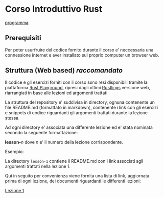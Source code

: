 # Corso Introduttivo Rust

[programma](https://github.com/RustRome/corso-rust/blob/master/Programma.md)

## Prerequisiti

Per poter usurfruire del codice fornito durante il corso e' neccessaria
una connessione internet e aver installato sul proprio computer un browser
web.

## Struttura (Web based) _raccomandato_

Il codice e gli esercizi forniti con il corso sono resi disponibili tramite
la piattaforma [Rust Playground](https://play.rust-lang.org/), ripresi dagli ottimi
[Rustlings](https://github.com/rust-lang/rustlings/tree/rustlings-1) versione web,
riarrangiati in base alle lezioni ed argomenti trattati.

La struttura del repository e' suddivisa in directory, ognuna contenente un
file README.md (formattato in markdown), contenente i link con gli esercizi
e snippets di codice riguardanti gli argomenti trattati durante la lezione
stessa.

Ad ogni directory e' associata una differente lezione ed e' stata nominata 
secondo la seguente formattazione:


**lesson-**_n_ dove _n_ e' il numero della lezione corrispondente.

Esempio:

La directory `lesson-1` contiene il README.md con i link associati agli argomenti trattati nella lezione 1.

Qui in seguito per convenienza viene fornita una lista di link, aggiornata prima di ogni lezione, dei documenti riguardanti le differenti lezioni:

[Lezione 1](/lesson-1/README.md)